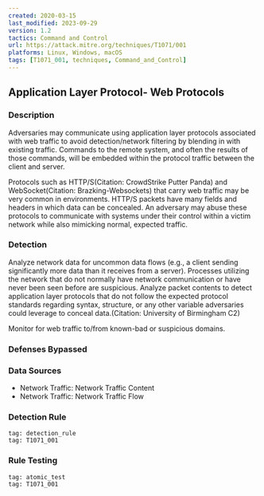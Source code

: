 ```yaml
---
created: 2020-03-15
last_modified: 2023-09-29
version: 1.2
tactics: Command and Control
url: https://attack.mitre.org/techniques/T1071/001
platforms: Linux, Windows, macOS
tags: [T1071_001, techniques, Command_and_Control]
---
```


## Application Layer Protocol- Web Protocols

### Description

Adversaries may communicate using application layer protocols associated with web traffic to avoid detection/network filtering by blending in with existing traffic. Commands to the remote system, and often the results of those commands, will be embedded within the protocol traffic between the client and server. 

Protocols such as HTTP/S(Citation: CrowdStrike Putter Panda) and WebSocket(Citation: Brazking-Websockets) that carry web traffic may be very common in environments. HTTP/S packets have many fields and headers in which data can be concealed. An adversary may abuse these protocols to communicate with systems under their control within a victim network while also mimicking normal, expected traffic. 

### Detection

Analyze network data for uncommon data flows (e.g., a client sending significantly more data than it receives from a server). Processes utilizing the network that do not normally have network communication or have never been seen before are suspicious. Analyze packet contents to detect application layer protocols that do not follow the expected protocol standards regarding syntax, structure, or any other variable adversaries could leverage to conceal data.(Citation: University of Birmingham C2)

Monitor for web traffic to/from known-bad or suspicious domains. 

### Defenses Bypassed



### Data Sources

  - Network Traffic: Network Traffic Content
  -  Network Traffic: Network Traffic Flow
### Detection Rule

```query
tag: detection_rule
tag: T1071_001
```

### Rule Testing

```query
tag: atomic_test
tag: T1071_001
```
